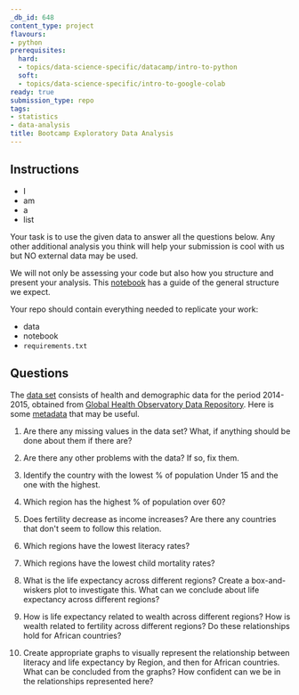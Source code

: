 ```yaml
---
_db_id: 648
content_type: project
flavours:
- python
prerequisites:
  hard:
  - topics/data-science-specific/datacamp/intro-to-python
  soft:
  - topics/data-science-specific/intro-to-google-colab
ready: true
submission_type: repo
tags:
- statistics
- data-analysis
title: Bootcamp Exploratory Data Analysis
---
```


## Instructions

- I
- am
- a
- list 

Your task is to use the given data to answer all the questions below. Any other additional analysis you think will help your submission is cool with us but NO external data may be used.

We will not only be assessing your code but also how you structure and present your analysis. This [notebook](notebook.ipynb) has a guide of the general structure we expect.

Your repo should contain everything needed to replicate your work:
- data
- notebook
- `requirements.txt`

## Questions

The [data set](data.csv) consists of health and demographic data for the period 2014-2015, obtained from [Global Health Observatory Data Repository](http://apps.who.int/gho/data/node.main). Here is some  [metadata](data-info.txt) that may be useful.

1. Are there any missing values in the data set? What, if anything should be done about them if there are?

2. Are there any other problems with the data? If so, fix them.

3. Identify the country with the lowest % of population Under 15 and the one with the highest.

4. Which region has the highest % of population over 60?

5. Does fertility decrease as income increases? Are there any countries that don't seem to follow this relation.

6. Which regions have the lowest literacy rates?

7. Which regions have the lowest child mortality rates?

8. What is the life expectancy across different regions? Create a box-and-wiskers plot to investigate this. What can we conclude about life expectancy across different regions?

9. How is life expectancy related to wealth across different regions? How is wealth related to fertility across different regions? Do these relationships hold for African countries?

10. Create appropriate graphs to visually represent the relationship between literacy and life expectancy by Region, and then for African countries. What can be concluded from the graphs? How confident can we be in the relationships represented here?
